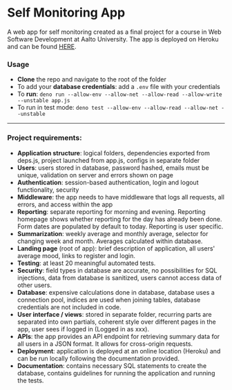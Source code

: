 # Self Monitoring App
A web app for self monitoring created as a final project for a course in Web Software Development at Aalto University. The app is deployed on Heroku and can be found [HERE](https://self-monitoring.herokuapp.com/).
### Usage
- __Clone__ the repo and navigate to the root of the folder
- To add your __database credentials__: add a `.env` file with your credentials
- To __run__: `deno run --allow-env --allow-net --allow-read --allow-write --unstable app.js`
- To run in test mode: `deno test --allow-env --allow-read --allow-net --unstable`
---


### Project requirements:
- __Application structure__: logical folders, dependencies exported from deps.js, project launched from app.js, configs in separate folder
- __Users__: users stored in database, password hashed, emails must be unique, validation on server and errors shown on page
- __Authentication__: session-based authentication, login and logout functionality, security
- __Middleware__: the app needs to have middleware that logs all requests, all errors, and access within the app
- __Reporting__: separate reporting for morning and evening. Reporting homepage shows whether reporting for the day has already been done. Form dates are populated by default to today. Reporting is user specific.
- __Summarization__: weekly average and monthly average, selector for changing week and month. Averages calculated within database.
- __Landing page__ (root of app): brief description of application, all users' average mood, links to register and login.
- __Testing__: at least 20 meaningful automated tests.
- __Security__: field types in database are accurate, no possibilities for SQL injections, data from database is sanitized, users cannot access data of other users.
- __Database__: expensive calculations done in database, database uses a connection pool, indices are used when joining tables, database credentials are not included in code.
- __User interface / views__: stored in separate folder, recurring parts are separated into own partials, coherent style over different pages in the app, user sees if logged in (Logged in as xxx).
- __APIs__: the app provides an API endpoint for retrieving summary data for all users in a JSON format. It allows for cross-origin requests. 
- __Deployment__: application is deployed at an online location (Heroku) and can be run locally following the documentation provided.
- __Documentation__: contains necessary SQL statements to create the database, contains guidelines for running the application and running the tests.

